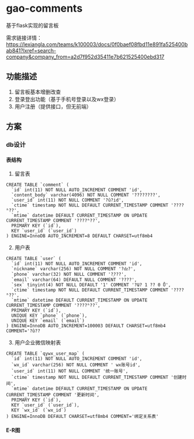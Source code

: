 # gao-comments
基于flask实现的留言板

需求链接详情：https://lexiangla.com/teams/k100003/docs/0f0baef08fbd11e891fa525400bab841?lxref=search-company&company_from=a2d7f952d35411e7b621525400ebd317


## 功能描述
1. 留言板基本增删改查
2. 登录登出功能（基于手机号登录以及wx登录）
3. 用户注册（提供接口，但无前端）

## 方案

### db设计

#### 表结构
1. 留言表
```
CREATE TABLE `comment` (
  `id` int(11) NOT NULL AUTO_INCREMENT COMMENT 'id',
  `content_body` varchar(4096) NOT NULL COMMENT '????????',
  `user_id` int(11) NOT NULL COMMENT '?û?id',
  `ctime` timestamp NOT NULL DEFAULT CURRENT_TIMESTAMP COMMENT '????ʱ??',
  `mtime` datetime DEFAULT CURRENT_TIMESTAMP ON UPDATE CURRENT_TIMESTAMP COMMENT '????ʱ??',
  PRIMARY KEY (`id`),
  KEY `user_id` (`user_id`)
) ENGINE=InnoDB AUTO_INCREMENT=8 DEFAULT CHARSET=utf8mb4
```
2. 用户表
```
CREATE TABLE `user` (
  `id` int(11) NOT NULL AUTO_INCREMENT COMMENT 'id',
  `nickname` varchar(256) NOT NULL COMMENT '?ǳ?',
  `phone` varchar(32) NOT NULL COMMENT '?ֻ???',
  `email` varchar(64) DEFAULT NULL COMMENT '????',
  `sex` tinyint(4) NOT NULL DEFAULT '1' COMMENT '?Ա? 1 ?? 0 Ů',
  `ctime` timestamp NOT NULL DEFAULT CURRENT_TIMESTAMP COMMENT '????ʱ??',
  `mtime` datetime DEFAULT CURRENT_TIMESTAMP ON UPDATE CURRENT_TIMESTAMP COMMENT '????ʱ??',
  PRIMARY KEY (`id`),
  UNIQUE KEY `phone` (`phone`),
  UNIQUE KEY `email` (`email`)
) ENGINE=InnoDB AUTO_INCREMENT=100003 DEFAULT CHARSET=utf8mb4 COMMENT='?û??
```
3. 用户企业微信映射表
```
CREATE TABLE `qywx_user_map` (
  `id` int(11) NOT NULL AUTO_INCREMENT COMMENT 'id',
  `wx_id` varchar(256) NOT NULL COMMENT ' wx账号id',
  `user_id` int(11) NOT NULL COMMENT '统一账号',
  `ctime` timestamp NOT NULL DEFAULT CURRENT_TIMESTAMP COMMENT '创建时间',
  `mtime` datetime DEFAULT CURRENT_TIMESTAMP ON UPDATE CURRENT_TIMESTAMP COMMENT '更新时间',
  PRIMARY KEY (`id`),
  KEY `user_id` (`user_id`),
  KEY `wx_id` (`wx_id`)
) ENGINE=InnoDB DEFAULT CHARSET=utf8mb4 COMMENT='绑定关系表'
```

#### E-R图


